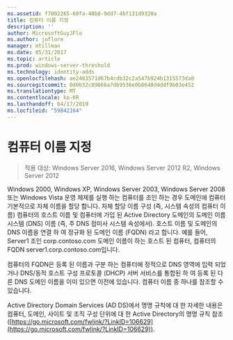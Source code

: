 ```yaml
---
ms.assetid: f7002265-60fa-40b8-9dd7-4bf131d9320a
title: 컴퓨터 이름 지정
description: ''
author: MicrosoftGuyJFlo
ms.author: joflore
manager: mtillman
ms.date: 05/31/2017
ms.topic: article
ms.prod: windows-server-threshold
ms.technology: identity-adds
ms.openlocfilehash: ae2483571d67b4cdb32c2a547b924b1315573da0
ms.sourcegitcommit: 0d0b32c8986ba7db9536e0b8648d4ddf9b03e452
ms.translationtype: MT
ms.contentlocale: ko-KR
ms.lasthandoff: 04/17/2019
ms.locfileid: "59842164"
---
```

# <a name="computer-naming"></a>컴퓨터 이름 지정

>적용 대상: Windows Server 2016, Windows Server 2012 R2, Windows Server 2012

Windows 2000, Windows XP, Windows Server 2003, Windows Server 2008 또는 Windows Vista 운영 체제를 실행 하는 컴퓨터를 조인 하는 경우 도메인에 컴퓨터 기본적으로 자체 이름을 할당 합니다. 자체 할당 이름 구성 (즉, 시스템 속성의 컴퓨터 이름) 컴퓨터의 호스트 이름 및 컴퓨터에 가입 된 Active Directory 도메인의 도메인 이름 시스템 (DNS) 이름 (즉, 주 DNS 접미사 시스템 속성에서). 호스트 이름 및 도메인의 DNS 이름을 연결 하 여 정규화 된 도메인 이름 (FQDN) 라고 합니다. 예를 들어, Server1 조인 corp.contoso.com 도메인 이름이 하는 호스트 된 컴퓨터, 컴퓨터의 FQDN server1.corp.contoso.com입니다.  
  
컴퓨터의 FQDN은 등록 된 이름과 구분 하는 컴퓨터에 정적으로 DNS 영역에 입력 되었거나 DNS/동적 호스트 구성 프로토콜 (DHCP) 서버 서비스를 통합된 하 여 등록 된 다른 DNS 도메인 이름을 이미 있으면 이전에 있습니다. 컴퓨터 이름 중 하나를 참조할 수 있습니다.  
  
Active Directory Domain Services (AD DS)에서 명명 규칙에 대 한 자세한 내용은 컴퓨터, 도메인, 사이트 및 조직 구성 단위에 대 한 Active Directory의 명명 규칙 참조 ([https://go.microsoft.com/fwlink/?LinkID=106629](https://go.microsoft.com/fwlink/?LinkID=106629)).  
  


